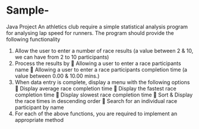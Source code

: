 # Sample-
Java Project
An athletics club require a simple statistical analysis program for analysing lap speed for runners. 
The program should provide the following functionality 
1. Allow the user to enter a number of race results (a value between 2 & 10, we can have from 2 to 10 participants) 
2. Process the results by 
 Allowing a user to enter a race participants name
  Allowing a user to enter a race participants completion time (a value between 0.00 & 10.00 mins.) 
3. When data entry is complete, display a menu with the following options
  Display average race completion time 
 Display the fastest race completion time
  Display slowest race completion time
  Sort & Display the race times in descending order 
 Search for an individual race participant by name
 4. For each of the above functions, you are required to implement an appropriate method   
